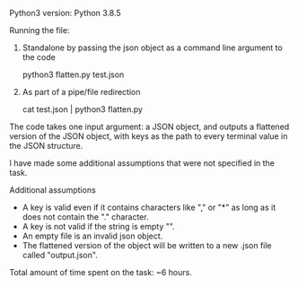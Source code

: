 Python3 version: 
Python 3.8.5


Running the file:

1. Standalone by passing the json object as a command line argument to the code

    python3 flatten.py test.json



2. As part of a pipe/file redirection

    cat test.json | python3 flatten.py


The code takes one input argument: a JSON object, and outputs a flattened version of the JSON object, with keys as the path to every terminal value in the JSON structure.

I have made some additional assumptions that were not specified in the task.

Additional assumptions
- A key is valid even if it contains characters like "," or "*" as long as it does not contain the "." character.
- A key is not valid if the string is empty "".
- An empty file is an invalid json object.
- The flattened version of the object will be written to a new .json file called "output.json".


Total amount of time spent on the task: ~6 hours.

